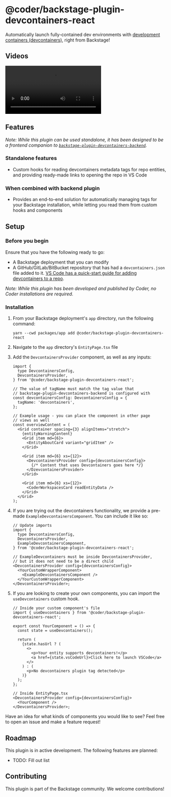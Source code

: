 # @coder/backstage-plugin-devcontainers-react

Automatically launch fully-contained dev environments with [development containers (devcontainers)](https://containers.dev/), right from Backstage!

## Videos

![Live demo of plugin](./videos/basic-demo.mov)

## Features

_Note: While this plugin can be used standalone, it has been designed to be a frontend companion to [`backstage-plugin-devcontainers-backend`](../backstage-plugin-devcontainers-backend/README.md)._

### Standalone features

- Custom hooks for reading devcontainers metadata tags for repo entities, and providing ready-made links to opening the repo in VS Code

### When combined with backend plugin

- Provides an end-to-end solution for automatically managing tags for your Backstage installation, while letting you read them from custom hooks and components

## Setup

### Before you begin

Ensure that you have the following ready to go:

- A Backstage deployment that you can modify
- A GitHub/GitLab/BitBucket repository that has had a `devcontainers.json` file added to it. [VS Code has a quick-start guide for adding devcontainers to a repo](https://code.visualstudio.com/docs/devcontainers/create-dev-container).

_Note: While this plugin has been developed and published by Coder, no Coder installations are required._

### Installation

1. From your Backstage deployment's `app` directory, run the following command:
   ```shell
   yarn --cwd packages/app add @coder/backstage-plugin-devcontainers-react
   ```
2. Navigate to the `app` directory's `EntityPage.tsx` file
3. Add the `DevcontainersProvider` component, as well as any inputs:

   ```tsx
   import {
     type DevcontainersConfig,
     DevcontainersProvider,
   } from '@coder/backstage-plugin-devcontainers-react';

   // The value of tagName must match the tag value that
   // backstage-plugin-devcontainers-backend is configured with
   const devcontainersConfig: DevcontainersConfig = {
     tagName: 'devcontainers',
   };

   // Example usage - you can place the component in other page
   // views as well
   const overviewContent = (
     <Grid container spacing={3} alignItems="stretch">
       {entityWarningContent}
       <Grid item md={6}>
         <EntityAboutCard variant="gridItem" />
       </Grid>

       <Grid item md={6} xs={12}>
         <DevcontainersProvider config={devcontainersConfig}>
           {/* Content that uses Devcontainers goes here */}
         </DzevcontainersProvider>
       </Grid>

       <Grid item md={6} xs={12}>
         <CoderWorkspacesCard readEntityData />
       </Grid>
     </Grid>
   );
   ```

4. If you are trying out the devcontainers functionality, we provide a pre-made `ExampleDevcontainersComponent`. You can include it like so:

   ```tsx
   // Update imports
   import {
     type DevcontainersConfig,
     DevcontainersProvider,
     ExampleDevcontainersComponent,
   } from '@coder/backstage-plugin-devcontainers-react';

   // ExampleDevcontainers must be inside DevcontainersProvider,
   // but it does not need to be a direct child
   <DevcontainersProvider config={devcontainersConfig}>
     <YourCustomWrapperComponent>
       <ExampleDevcontainersComponent />
     </YourCustomWrapperComponent>
   </DevcontainersProvider>;
   ```

5. If you are looking to create your own components, you can import the `useDevcontainers` custom hook.

   ```tsx
   // Inside your custom component's file
   import { useDevcontainers } from '@coder/backstage-plugin-devcontainers-react';

   export const YourComponent = () => {
     const state = useDevcontainers();

     return (
       {state.hasUrl ? (
         <>
           <p>Your entity supports devcontainers!</p>
           <a href={state.vsCodeUrl}>Click here to launch VSCode</a>
         </>
       ) : (
         <p>No devcontainers plugin tag detected</p>
       )}
     );
   };

   // Inside EntityPage.tsx
   <DevcontainersProvider config={devcontainersConfig}>
     <YourComponent />
   </DevcontainersProvider>;
   ```

Have an idea for what kinds of components you would like to see? Feel free to open an issue and make a feature request!

## Roadmap

This plugin is in active development. The following features are planned:

- TODO: Fill out list

## Contributing

This plugin is part of the Backstage community. We welcome contributions!
